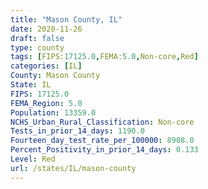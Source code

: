 ```yaml
---
title: "Mason County, IL"
date: 2020-11-26
draft: false
type: county
tags: [FIPS:17125.0,FEMA:5.0,Non-core,Red]
categories: [IL]
County: Mason County
State: IL
FIPS: 17125.0
FEMA_Region: 5.0
Population: 13359.0
NCHS_Urban_Rural_Classification: Non-core
Tests_in_prior_14_days: 1190.0
Fourteen_day_test_rate_per_100000: 8908.0
Percent_Positivity_in_prior_14_days: 0.133
Level: Red
url: /states/IL/mason-county
---
```



